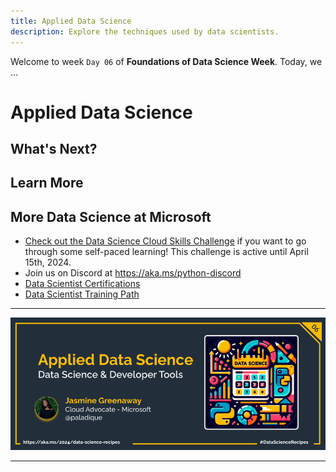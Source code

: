 ```yaml
---
title: Applied Data Science
description: Explore the techniques used by data scientists.
---
```


Welcome to week  `Day 06` of **Foundations of Data Science Week**. Today, we ...

# Applied Data Science

## What's Next?

## Learn More

## More Data Science at Microsoft

- [Check out the Data Science Cloud Skills Challenge](https://aka.ms/python/DataScienceDay/CSC) if you want to go through some self-paced learning! This challenge is active until April 15th, 2024.
- Join us on Discord at https://aka.ms/python-discord
- [Data Scientist Certifications](https://learn.microsoft.com/credentials/certifications/roles/data-scientist)
- [Data Scientist Training Path](https://learn.microsoft.com/training/career-paths/data-scientist)

<!-- for DEV.TO
---
title: Applied Data Science
published: false
description: 
tags: data science, machine learning, python
series: 14 Days of Data Science
canonical_url: https://aka.ms/
cover_image: 
--- -->

---

![Banner For Week 1 Post 6](./img/banners/DataScienceDay-Foundations-6.png)

---